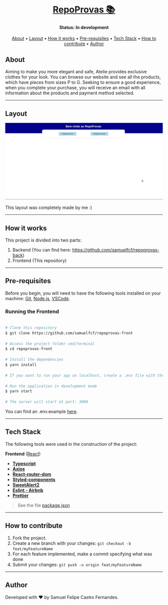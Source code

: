 <h1 align="center">
    <a href="#"> RepoProvas 📚</a>
</h1>

<h4 align="center"> 
	 Status: In development
</h4>

<p align="center">
 <a href="#about">About</a> •
 <a href="#layout">Layout</a> • 
 <a href="#how-it-works">How it works</a> • 
 <a href="#pre-requisites">Pre-requisites</a> • 
 <a href="#tech-stack">Tech Stack</a> • 
 <a href="#how-to-contribute">How to contribute</a> • 
 <a href="#author">Author</a>
</p>

## About

Aiming to make you more elegant and safe, Atelie provides exclusive clothes for your look. You can browse our website and see all the products, which have pieces from sizes P to G. Seeking to ensure a good experience, when you complete your purchase, you will receive an email with all information about the products and payment method selected.

---

## Layout

<div align="center">
 <img src="./public/assets/apresentacao.gif" alt="App demonstration" />
</div>

This layout was completely made by me :)

---

## How it works

This project is divided into two parts:

1. Backend (You can find here: https://github.com/samuelfcf/repoprovas-back)
2. Frontend (This repository)

---

## Pre-requisites

Before you begin, you will need to have the following tools installed on your machine:
[Git](https://git-scm.com), [Node.js](https://nodejs.org/en/), [VSCode](https://code.visualstudio.com/).

### Running the Frontend

```bash

# Clone this repository
$ git clone https://github.com/samuelfcf/repoprovas-front

# Access the project folder cmd/terminal
$ cd repoprovas-front

# Install the dependencies
$ yarn install

# If you want to run your app on localhost, create a .env file with the environment variable pointing to your local server.

# Run the application in development mode
$ yarn start

# The server will start at port: 3000

```

You can find an .env.example <a href="https://github.com/samuelfcf/repoprovas-front/blob/main/.env.example">here</a>.

---

## Tech Stack

The following tools were used in the construction of the project:

**Frontend** ([React](https://reactjs.org/))

- **[Typescript](https://www.typescriptlang.org/)**
- **[Axios](https://github.com/axios/axios)**
- **[React-router-dom](https://github.com/remix-run/react-router)**
- **[Styled-components](https://github.com/styled-components/styled-components)**
- **[SweetAlert2](https://github.com/sweetalert2/sweetalert2)**
- **[Eslint - Airbnb](https://github.com/airbnb/javascript)**
- **[Prettier](https://github.com/prettier/prettier)**

> See the file [package.json](https://github.com/samuelfcf/repoprovas-front/blob/main/package.json)

---

## How to contribute

1. Fork the project.
2. Create a new branch with your changes: `git checkout -b feat/myFeatureName`
3. For each feature implemented, make a commit specifying what was done
4. Submit your changes: `git push -u origin feat/myFeatureName`

---

## Author

Developed with ❤️ by Samuel Felipe Castro Fernandes.
